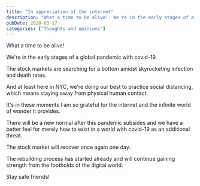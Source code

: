 ```yaml
---
title: "In appreciation of the internet"
description: "What a time to be alive!  We're in the early stages of a global pandemic with covid-19.  The stock markets are searching for a bottom amidst skyrocketing infect"
pubDate: 2020-03-17
categories: ["Thoughts and opinions"]
---
```


What a time to be alive!

We're in the early stages of a global pandemic with covid-19.

The stock markets are searching for a bottom amidst skyrocketing infection and death rates.

And at least here in NYC, we're doing our best to practice social distancing, which means staying away from physical human contact.

It's in these moments I am so grateful for the internet and the infinite world of wonder it provides.

There will be a new normal after this pandemic subsides and we have a better feel for merely how to exist in a world with covid-19 as an additional threat.

The stock market will recover once again one day.

The rebuilding process has started already and will continue gaining strength from the footholds of the digital world.

Stay safe friends!